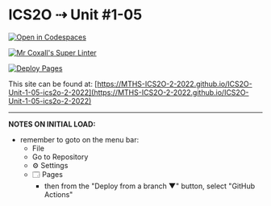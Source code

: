 # ICS2O ⇢ Unit #1-05

[![Open in Codespaces](https://classroom.github.com/assets/launch-codespace-f4981d0f882b2a3f0472912d15f9806d57e124e0fc890972558857b51b24a6f9.svg)](https://classroom.github.com/open-in-codespaces?assignment_repo_id=10167375)

[![Mr Coxall's Super Linter](https://github.com/MTHS-ICS2O-2-2022/ICS2O-Unit-1-05-ics2o-2-2022/workflows/Mr%20Coxall's%20Super%20Linter/badge.svg)](https://github.com/MTHS-ICS2O-2-2022/ICS2O-Unit-1-05-ics2o-2-2022/actions)

[![Deploy Pages](https://github.com/MTHS-ICS2O-2-2022/ICS2O-Unit-1-05-ics2o-2-2022/workflows/Deploy%20Pages/badge.svg)](https://github.com/MTHS-ICS2O-2-2022/ICS2O-Unit-1-05-ics2o-2-2022/actions)

This site can be found at: [https://MTHS-ICS2O-2-2022.github.io/ICS2O-Unit-1-05-ics2o-2-2022](https://MTHS-ICS2O-2-2022.github.io/ICS2O-Unit-1-05-ics2o-2-2022)

---

**NOTES ON INITIAL LOAD:**
- remember to goto on the menu bar:
  - File
  - Go to Repository
  - ⚙ Settings
  - 🗔 Pages
    - then from the "Deploy from a branch ▼" button, select "GitHub Actions"
